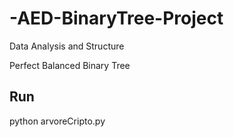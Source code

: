 # -AED-BinaryTree-Project
Data Analysis and Structure

Perfect Balanced Binary Tree
## Run
python arvoreCripto.py
